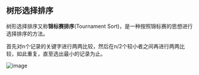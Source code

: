 ## 树形选择排序

树形选择排序又称**锦标赛排序**(Tournament Sort)，是一种按照锦标赛的思想进行选择排序的方法。

首先对n个记录的关键字进行两两比较，然后在n/2个较小者之间再进行两两比较，如此重复，直至选出最小的记录为止。

![image]()

